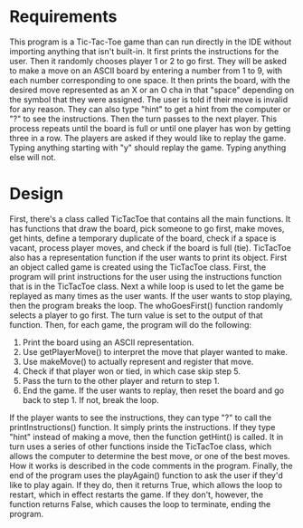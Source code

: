 # Requirements
This program is a Tic-Tac-Toe game than can run directly in the IDE without importing anything that isn't built-in. It first prints the instructions for the user. Then it randomly chooses  player 1 or 2 to go first. They will be asked to make a move on an ASCII board by entering a number from 1 to 9, with each number corresponding to one space. It then prints the board, with the desired move represented as an X or an O cha in that "space" depending on the symbol that they were assigned. The user is told if their move is invalid for any reason. They can also type "hint" to get a hint from the computer or "?" to see the instructions. Then the turn passes to the next player. This process repeats until the board is full or until one player has won by getting three in a row. The players are asked if they would like to replay the game. Typing anything starting with "y" should replay the game. Typing anything else will not.

# Design
First, there's a class called TicTacToe that contains all the main functions. It has functions that draw the board, pick someone to go first, make moves, get hints, define a temporary duplicate of the board, check if a space is vacant, process player moves, and check if the board is full (tie). TicTacToe also has a representation function if the user wants to print its object. First an object called game is created using the TicTacToe class. First, the program will print instructions for the user using the instructions function that is in the TicTacToe class. Next a while loop is used to let the game be replayed as many times as the user wants. If the user wants to stop playing, then the program breaks the loop. The whoGoesFirst() function randomly selects a player to go first. The turn value is set to the output of that function. Then, for each 
game, the program will do the following:

1. Print the board using an ASCII representation.
2. Use getPlayerMove() to interpret the move that player wanted to make.
3. Use makeMove() to actually represent and register that move.
4. Check if that player won or tied, in which case skip step 5.
5. Pass the turn to the other player and return to step 1.
6. End the game. If the user wants to replay, then reset the board and go back to step 1. If not, break the loop.

If the player wants to see the instructions, they can type "?" to call the printInstructions() function. It simply prints the instructions. If they type "hint" instead of making a move, then the function getHint() is called. It in turn uses a series of other functions inside the TicTacToe class, which allows the computer to determine the best move, or one of the best moves. How it works is described in the code comments in the program. Finally, the end of the program uses the playAgain() function to ask the user if they'd like to play again. If they do, then it returns True, which allows the loop to restart, which in effect restarts the game. If they don't, however, the function returns False, which causes the loop to terminate, ending the program.
